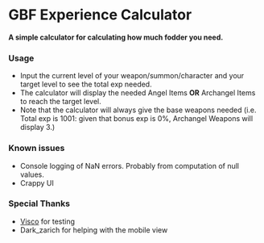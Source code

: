 # GBF Experience Calculator
 **A simple calculator for calculating how much fodder you need.**

### Usage
- Input the current level of your weapon/summon/character and your target level to see the total exp needed.
- The calculator will display the needed Angel Items **OR** Archangel Items to reach the target level.
- Note that the calculator will always give the base weapons needed (i.e. Total exp is 1001: given that bonus exp is 0%, Archangel Weapons will display 3.)

### Known issues
 - Console logging of NaN errors. Probably from computation of null values.
 - Crappy UI
 
 ### Special Thanks
 -  [Visco](https://github.com/IAmVisco) for testing
 - Dark_zarich for helping with the mobile view
